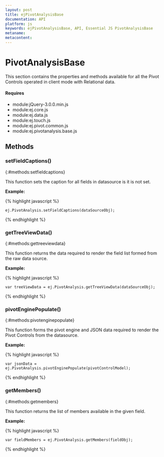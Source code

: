 ```yaml
---
layout: post
title: ejPivotAnalysisBase
documentation: API
platform: js
keywords: ejPivotAnalysisBase, API, Essential JS PivotAnalysisBase
metaname: 
metacontent: 
---
```


# PivotAnalysisBase
<ts  isFrameWork="true" />

This section contains the properties and methods available for all the Pivot Controls operated in client mode with Relational data. 

#### Requires

* module:jQuery-3.0.0.min.js
* module:ej.core.js
* module:ej.data.js
* module:ej.touch.js
* module:ej.pivot.common.js
* module:ej.pivotanalysis.base.js

## Methods

### setFieldCaptions()
{:#methods:setfieldcaptions}

This function sets the caption for all fields in datasource is it is not set.

**Example:**

{% highlight javascript %}

    ej.PivotAnalysis.setFieldCaptions(dataSourceObj);
{% endhighlight %}

### getTreeViewData()
{:#methods:gettreeviewdata}

This function returns the data required to render the field list formed from the raw data source.

**Example:**

{% highlight javascript %}

    var treeViewData = ej.PivotAnalysis.getTreeViewData(dataSourceObj);
{% endhighlight %}

### pivotEnginePopulate()
{:#methods:pivotenginepopulate}

This function forms the pivot engine and JSON data required to render the Pivot Controls from the datasource.

**Example:**

{% highlight javascript %}

    var jsonData = ej.PivotAnalysis.pivotEnginePopulate(pivotControlModel);
{% endhighlight %}

### getMembers()
{:#methods:getmembers}

This function returns the list of members available in the given field.

**Example:**

{% highlight javascript %}

    var fieldMembers = ej.PivotAnalysis.getMembers(fieldObj);
{% endhighlight %}